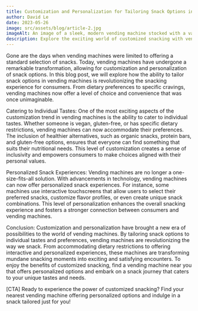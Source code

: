```yaml
---
title: Customization and Personalization for Tailoring Snack Options in Vending Machines
author: David Le
date: 2023-05-26
image: src/assets/blog/article-2.jpg
imageAlt: An image of a sleek, modern vending machine stocked with a variety of snacks and beverages, offering convenience and choice to users.
description: Explore the exciting world of customized snacking with vending machines. From tailored dietary options to unique flavor combinations, these machines offer a personalized snacking experience that caters to your individual preferences. Elevate your snacking game and indulge in a customized treat today.
---
```


Gone are the days when vending machines were limited to offering a standard selection of snacks. Today, vending machines have undergone a remarkable transformation, allowing for customization and personalization of snack options. In this blog post, we will explore how the ability to tailor snack options in vending machines is revolutionizing the snacking experience for consumers. From dietary preferences to specific cravings, vending machines now offer a level of choice and convenience that was once unimaginable.

Catering to Individual Tastes:
One of the most exciting aspects of the customization trend in vending machines is the ability to cater to individual tastes. Whether someone is vegan, gluten-free, or has specific dietary restrictions, vending machines can now accommodate their preferences. The inclusion of healthier alternatives, such as organic snacks, protein bars, and gluten-free options, ensures that everyone can find something that suits their nutritional needs. This level of customization creates a sense of inclusivity and empowers consumers to make choices aligned with their personal values.

Personalized Snack Experiences:
Vending machines are no longer a one-size-fits-all solution. With advancements in technology, vending machines can now offer personalized snack experiences. For instance, some machines use interactive touchscreens that allow users to select their preferred snacks, customize flavor profiles, or even create unique snack combinations. This level of personalization enhances the overall snacking experience and fosters a stronger connection between consumers and vending machines.

Conclusion:
Customization and personalization have brought a new era of possibilities to the world of vending machines. By tailoring snack options to individual tastes and preferences, vending machines are revolutionizing the way we snack. From accommodating dietary restrictions to offering interactive and personalized experiences, these machines are transforming mundane snacking moments into exciting and satisfying encounters. To enjoy the benefits of customized snacking, find a vending machine near you that offers personalized options and embark on a snack journey that caters to your unique tastes and needs.

[CTA] Ready to experience the power of customized snacking? Find your nearest vending machine offering personalized options and indulge in a snack tailored just for you!